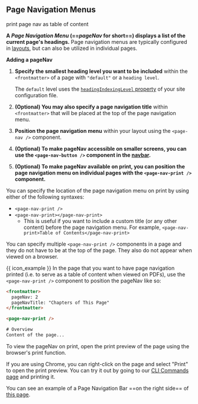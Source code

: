 ## Page Navigation Menus

<span class="keyword d-none">print page nav as table of content</span>

<div id="content">

**A _Page Navigation Menu_ (==_pageNav_ for short==) displays a list of the current page's headings.** Page navigation menus are typically configured in [layouts]({{baseUrl}}/userGuide/tweakingThePageStructure.html#layouts), but can also be utilized in individual pages.

****Adding a pageNav****

1. **Specify the smallest heading level you want to be included** within the `<frontmatter>` of a page with <tooltip content="The value `default` will use `headingIndexingLevel` within `site.json`.">`"default"`</tooltip> or a <tooltip content="HTML defines six levels of headings, numbered from <br>`1 to 6`.">`heading level`</tooltip>.

   <box type="info" seamless>

   The `default` level uses the [`headingIndexingLevel` property]({{baseUrl}}/userGuide/siteJsonFile.html#headingindexinglevel) of your site configuration file.
   </box>

2. **(Optional) You may also specify a page navigation title** within `<frontmatter>` that will be placed at the top of the page navigation menu.

3. **Position the page navigation menu** within your layout using the `<page-nav />` component.

4. **(Optional) To make pageNav accessible on smaller screens, you can use the `<page-nav-button />` component in the [navbar]({{baseUrl}}/userGuide/components/navigation.html#navbars).**

5. **(Optional) To make pageNav available on print, you can position the page navigation menu on individual pages with the `<page-nav-print />` component.**

<panel header="**Additional details on printing pageNav**" type="seamless" class="ms-4" expanded>

You can specify the location of the page navigation menu on print by using either of the following syntaxes:
- `<page-nav-print />`
- `<page-nav-print></page-nav-print>`
  - This is useful if you want to include a custom title (or any other content) before the page navigation menu. For example, `<page-nav-print>Table of Contents</page-nav-print>`

You can specify multiple `<page-nav-print />` components in a page and they do not have to be at the top of the page. They also do not appear when viewed on a browser.

{{ icon_example }}
In the page that you want to have page navigation printed (i.e. to serve as a table of content when viewed on PDFs), use the `<page-nav-print />` component to position the pageNav like so:

<div id="short" class="indented">

```html
<frontmatter>
  pageNav: 2
  pageNavTitle: "Chapters of This Page"
</frontmatter>

<page-nav-print />

# Overview
Content of the page...
```

</div>

To view the pageNav on print, open the print preview of the page using the browser's print function.

<box type="info" seamless>

If you are using Chrome, you can right-click on the page and select "Print" to open the print preview.
You can try it out by going to our [CLI Commands page]({{baseUrl}}/userGuide/cliCommands.html) and printing it.
</box>

</panel>

</div>

<div id="examples" class="d-none">

You can see an example of a Page Navigation Bar ==on the right side== of <a target="_blank" href="{{ baseUrl }}/userGuide/formattingContents.html">this page</a>.
</div>
